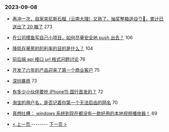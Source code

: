 ### 2023-09-08 
- [再冲一次，自家突尼斯石榴（云南大理）又熟了，抽奖整箱送😋👌🧺，累计已送出了 20 箱了](https://www.v2ex.com/t/971992) 273
- [在公司摸鱼写自己小项目，如何尽量安全地 push 出去？](https://www.v2ex.com/t/971896) 106
- [降低存量房的的利率的目的是什么？](https://www.v2ex.com/t/972055) 104
- [前后端 api 接口 url 格式问题讨论](https://www.v2ex.com/t/971993) 76
- [开发了六年的产品迎来了第一个商业客户](https://www.v2ex.com/t/971996) 75
- [深圳暴雨](https://www.v2ex.com/t/971923) 73
- [有多少小伙伴要抢 iPhone15 国行首发的？](https://www.v2ex.com/t/971846) 72
- [淘宝的用户名，是否记着你第一个无法启齿的网名](https://www.v2ex.com/t/971932) 70
- [真想吐槽： windows 系统到现在都没有一款好用的本地视频播放器！](https://www.v2ex.com/t/971842) 69 

- [ < 上一页 ](https://github.com/able8/v2ex-hot-record/blob/master/2023-09-07.md) -------- [ 下一页 > ](https://github.com/able8/v2ex-hot-record/blob/master/2023-09-09.md)